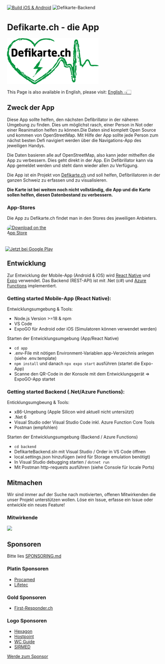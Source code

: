 [![Build iOS & Android](https://github.com/chnuessli/defikarte.ch-app/actions/workflows/app-deployment.yml/badge.svg)](https://github.com/chnuessli/defikarte.ch-app/actions/workflows/app-deployment.yml)
![Defikarte-Backend](https://github.com/chnuessli/defikarte.ch-app/workflows/Defikarte-Backend/badge.svg?branch=main)

# Defikarte.ch - die App

<img src="./app/assets/logo_defikarte.png" alt="defikarte.ch" style="height:150px"/>

This Page is also available in English, please visit: [English 👈🏻](README_en.md)

## Zweck der App

Diese App sollte helfen, den nächsten Defibrillator in der näheren Umgebung zu finden. Dies um möglichst rasch, einer Person in Not oder einer Reanimation helfen zu können.Die Daten sind komplett Open Source und kommen von OpenStreetMap. Mit Hilfe der App sollte jede Person zum nächst besten Defi navigiert werden über die Navigations-App des jeweiligen Handys.

Die Daten basieren alle auf OpenStreetMap, also kann jeder mithelfen die App zu verbessern. Dies geht direkt in der App. Ein Defibrillator kann via App gemeldet werden und steht dann wieder allen zu Verfügung.

Die App ist ein Projekt von [Defikarte.ch](https://www.defikarte.ch) und soll helfen, Defibrillatoren in der ganzen Schweiz zu erfassen und zu visualisieren.

**Die Karte ist bei weitem noch nicht vollständig, die App und die Karte sollen helfen, diesen Datenbestand zu verbessern.**

### App-Stores

Die App zu Defikarte.ch findet man in den Stores des jeweiligen Anbieters.

<a href="https://apps.apple.com/ch/app/defikarte-ch/id1549569525?itsct=apps_box_badge&amp;itscg=30200" style="display: inline-block; overflow: hidden; border-radius: 10px; width: 150px; height: 50px;"><img src="https://tools.applemediaservices.com/api/badges/download-on-the-app-store/black/de-de?size=250x83&amp;releaseDate=1613952000" alt="Download on the App Store" style="border-radius: 10px; width: 150px; height: 50px;"></a>

<a style="display: inline-block; overflow: hidden;margin:-6px;" href='https://play.google.com/store/apps/details?id=ch.defikarte.app'><img style="height:63px;" alt='Jetzt bei Google Play' src='https://play.google.com/intl/de_de/badges/static/images/badges/de_badge_web_generic.png'/></a>

## Entwicklung

Zur Entwicklung der Mobile-App (Android & iOS) wird [React Native](https://reactnative.dev/) und [Expo](https://expo.io) verwendet. Das Backend (REST-API) ist mit .Net (c#) und [Azure Functions](https://docs.microsoft.com/en-us/azure/azure-functions/functions-overview) implementiert.

### Getting started Mobile-App (React Native):

Entwicklungsumgebung & Tools:

- Node.js Version >=18 & npm
- VS Code
- ExpoGO für Android oder iOS (Simulatoren können verwendet werden)

Starten der Entwicklungsumgebung (App/React Native)

- `cd app`
- .env-File mit nötigen Environment-Variablen app-Verzeichnis anlegen (siehe .env.template)
- `npm install` und danach `npx expo start` ausführen (startet die Expo-App)
- Scanne den QR-Code in der Konsole mit dem Entwicklungsgerät => ExpoGO-App startet

### Getting started Backend (.Net/Azure Functions):

Enticklungsumgbeung & Tools:

- x86-Umgebung (Apple Silicon wird aktuell nicht untersützt)
- .Net 6
- Visual Studio oder Visual Studio Code inkl. Azure Function Core Tools
- Postman (empfohlen)

Starten der Entwicklungsumgebung (Backend / Azure Functions)

- `cd backend`
- DefikarteBackend.sln mit Visual Studio / Order in VS Code öffnen
- local.settings.json hinzufügen (wird für Storage emulation benötigt)
- In Visual Studio debugging starten / `dotnet run`
- Mit Postman http-requests ausführen (siehe Console für locale Ports)

## Mitmachen

Wir sind immer auf der Suche nach motivierten, offenen Mitwirkenden die unser Projekt unterstützen wollen. Löse ein Issue, erfasse ein Issue oder entwickle ein neues Feature!

### Mitwirkende

<a href="https://github.com/chnuessli/defikarte.ch-app/graphs/contributors">
  <img src="https://contributors-img.web.app/image?repo=chnuessli/defikarte.ch-app" />
</a>

## Sponsoren

Bitte lies [SPONSORING.md](SPONSORING.md)

### Platin Sponsoren

- [Procamed](https://www.procamed.ch)
- [Lifetec](https://www.lifetec.ch)

### Gold Sponsoren

- [First-Responder.ch](https://www.procamed.ch)

### Logo Sponsoren

- [Hexagon](http://www.hexagonsi.com)
- [Hostpoint](http://www.hostpoint.ch)
- [WC Guide](https://www.wc-guide.com)
- [SIRMED](https://www.sirmed.ch)

[Werde zum Sponsor](https://github.com/sponsors/chnuessli)
